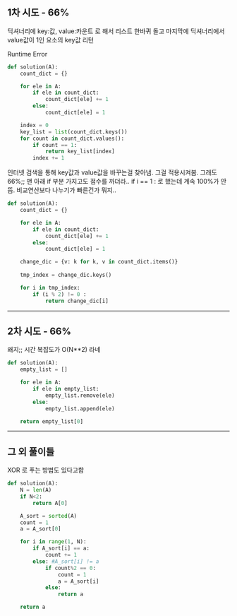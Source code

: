 ## 1차 시도 - 66%
딕셔너리에 key:값, value:카운트 로 해서 리스트 한바퀴 돌고 마지막에 딕셔너리에서 value값이 1인 요소의 key값 리턴

Runtime Error
```python
def solution(A):
    count_dict = {}

    for ele in A:
        if ele in count_dict:
            count_dict[ele] += 1
        else:
            count_dict[ele] = 1

    index = 0
    key_list = list(count_dict.keys())
    for count in count_dict.values():
        if count == 1:
            return key_list[index]
        index += 1
```
인터넷 검색을 통해 key값과 value값을 바꾸는걸 찾아냄. 그걸 적용시켜봄. 그래도 66%;; 
맨 아래 if 부분 가지고도 점수를 까더라.. if i == 1 : 로 했는데 계속 100%가 안뜸.  비교연산보다 나누기가 빠른건가 뭐지..

```python
def solution(A):
    count_dict = {}

    for ele in A:
        if ele in count_dict:
            count_dict[ele] += 1
        else:
            count_dict[ele] = 1

    change_dic = {v: k for k, v in count_dict.items()}
    
    tmp_index = change_dic.keys()

    for i in tmp_index:
        if (i % 2) != 0 :
            return change_dic[i]
```
---
## 2차 시도 - 66%
왜지;;  시간 복잡도가 O(N**2) 라네
```python
def solution(A):
    empty_list = []

    for ele in A:
        if ele in empty_list:
            empty_list.remove(ele)
        else:
            empty_list.append(ele)

    return empty_list[0]
```
---
## 그 외 풀이들
XOR 로 푸는 방법도 있다고함
```python
def solution(A):
    N = len(A)
    if N<2:
        return A[0]

    A_sort = sorted(A)
    count = 1
    a = A_sort[0]

    for i in range(1, N):
        if A_sort[i] == a:
            count += 1
        else: #A_sort[i] != a
            if count%2 == 0:
                count = 1
                a = A_sort[i]
            else:
                return a

    return a
```